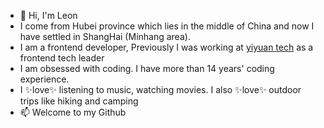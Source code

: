 - 👋 Hi, I'm Leon
- I come from Hubei province which lies in the middle of China and now I have settled in ShangHai (Minhang area).
- I am a frontend developer, Previously I was working at [yiyuan tech](https://www.yiyuangroup.com/) as a frontend tech leader
- I am obsessed with coding. I have more than 14 years' coding experience. 
- I ✨love✨ listening to music, watching movies. I also ✨love✨ outdoor trips like hiking and camping
- 📫 Welcome to my Github
